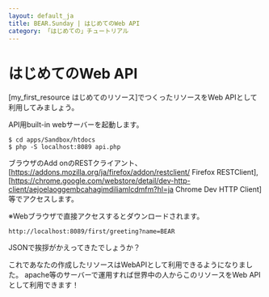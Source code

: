 ```yaml
---
layout: default_ja
title: BEAR.Sunday | はじめてのWeb API
category: 「はじめての」チュートリアル
---
```


# はじめてのWeb API 

[my_first_resource はじめてのリソース]でつくったリソースをWeb APIとして利用してみましょう。

API用built-in webサーバーを起動します。

```
$ cd apps/Sandbox/htdocs
$ php -S localhost:8089 api.php
```


ブラウザのAdd onのRESTクライアント、[https://addons.mozilla.org/ja/firefox/addon/restclient/ Firefox RESTClient], [https://chrome.google.com/webstore/detail/dev-http-client/aejoelaoggembcahagimdiliamlcdmfm?hl=ja Chrome Dev HTTP Client] 等でアクセスします。

※Webブラウザで直接アクセスするとダウンロードされます。

```
http://localhost:8089/first/greeting?name=BEAR
```

JSONで挨拶がかえってきたでしょうか？

これであなたの作成したリソースはWebAPIとして利用できるようになりました。
apache等のサーバーで運用すれば世界中の人からこのリソースをWeb APIとして利用できます！